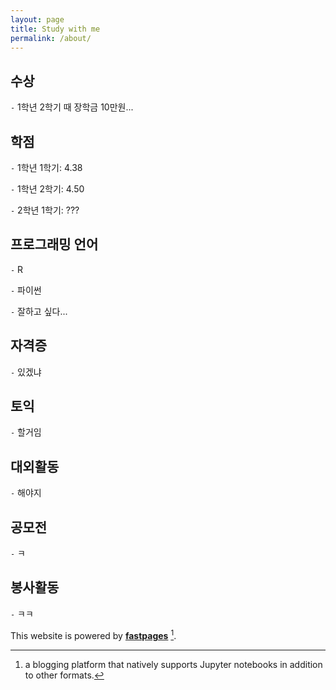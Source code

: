 ```yaml
---
layout: page
title: Study with me
permalink: /about/
---
```

## 수상

`-` 1학년 2학기 때 장학금 10만원...

## 학점

`-` 1학년 1학기: 4.38

`-` 1학년 2학기: 4.50

`-` 2학년 1학기: ???

## 프로그래밍 언어

`-` R

`-` 파이썬

`-` 잘하고 싶다...

## 자격증

`-` 있겠냐

## 토익

`-` 할거임

## 대외활동

`-` 해야지

## 공모전

`-` ㅋ

## 봉사활동

`-` ㅋㅋ

This website is powered by **[fastpages](https://github.com/fastai/fastpages)** [^1].



[^1]:a blogging platform that natively supports Jupyter notebooks in addition to other formats.
